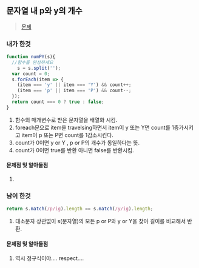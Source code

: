 ## 문자열 내 p와 y의 개수
> [문제](https://programmers.co.kr/learn/challenge_codes/96)
### 내가 한것
```javascript
function numPY(s){
  //함수를 완성하세요
	s = s.split('');
  var count = 0;
  s.forEach(item => {
    (item === 'y' || item === 'Y') && count++;
    (item === 'p' || item === 'P') && count--;
  });
  return count === 0 ? true : false;
}
```
1. 함수의 매개변수로 받은 문자열을 배열화 시킴.
2. foreach문으로 item을 travelsing하면서 item이 y 또는 Y면 count를 1증가시키고 item이 p 또는 P면 count를 1감소시킨다.
3. count가 0이면 y or Y , p or P의 개수가 동일하다는 뜻.
4. count가 0이면 true를 반환 아니면 false를 반환시킴.
#### 문제점 및 알아둘점
1. 
### 남이 한것
```javascript
return s.match(/p/ig).length == s.match(/y/ig).length;
```
1. 대소문자 상관없이 s(문자열)의 모든 p or P와 y or Y을 찾아 길이를 비교해서 반환.
#### 문제점 및 알아둘점
1. 역시 정규식이야.... respect....